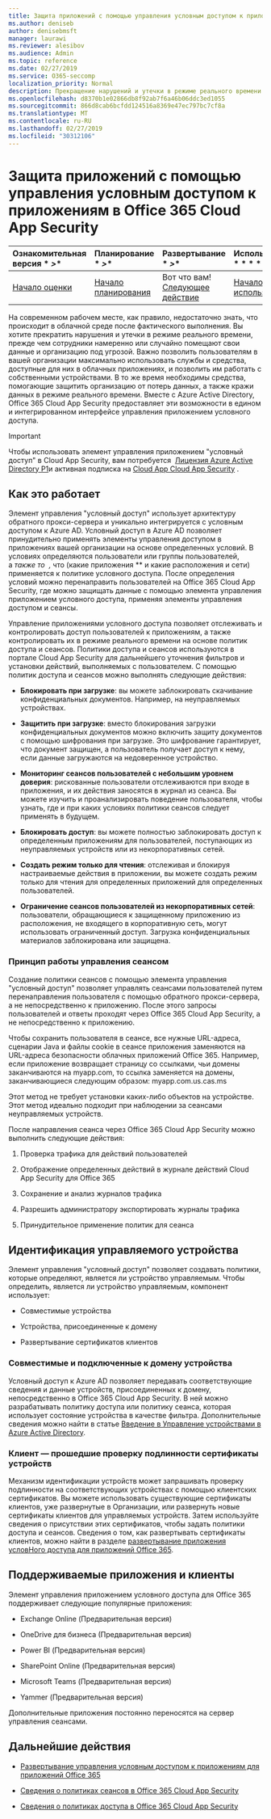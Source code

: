 ```yaml
---
title: Защита приложений с помощью управления условным доступом к приложениям в Office 365 Cloud App Security
ms.author: deniseb
author: denisebmsft
manager: laurawi
ms.reviewer: alesibov
ms.audience: Admin
ms.topic: reference
ms.date: 02/27/2019
ms.service: O365-seccomp
localization_priority: Normal
description: Прекращение нарушений и утечки в режиме реального времени с помощью управления приложением Office 365 Cloud App Security.
ms.openlocfilehash: d8370b1e02866db8f92ab7f6a46b06ddc3ed1055
ms.sourcegitcommit: 866d8cab6bcfdd124516a8369e47ec797bc7cf8a
ms.translationtype: MT
ms.contentlocale: ru-RU
ms.lasthandoff: 02/27/2019
ms.locfileid: "30312106"
---
```

# <a name="protect-apps-with-office-365-cloud-app-security-conditional-access-app-control"></a>Защита приложений с помощью управления условным доступом к приложениям в Office 365 Cloud App Security

|Ознакомительная версия * *\>**|Планирование * *\>**|Развертывание * *\>**|Использование * * * *|
|:-----|:-----|:-----|:-----|
|[Начало оценки](office-365-cas-overview.md) <br/> |[Начало планирования](get-ready-for-office-365-cas.md) <br/> |Вот что вам!  <br/> [Следующее действие](ocas-deploy-conditional-access-app-control.md) <br/> |[Начало использования](utilization-activities-for-ocas.md) <br/> |

На современном рабочем месте, как правило, недостаточно знать, что происходит в облачной среде после фактического выполнения. Вы хотите прекратить нарушения и утечки в режиме реального времени, прежде чем сотрудники намеренно или случайно помещают свои данные и организацию под угрозой. Важно позволить пользователям в вашей организации максимально использовать службы и средства, доступные для них в облачных приложениях, и позволить им работать с собственными устройствами. В то же время необходимы средства, помогающие защитить организацию от потерь данных, а также кражи данных в режиме реального времени. Вместе с Azure Active Directory, Office 365 Cloud App Security предоставляет эти возможности в едином и интегрированном интерфейсе управления приложением условного доступа.

> [!IMPORTANT]
> Чтобы использовать элемент управления приложением "условный доступ" в Cloud App Security, вам потребуется  [Лицензия Azure Active Directory P1](https://azure.microsoft.com/pricing/details/active-directory/)и активная подписка на [Cloud App Cloud App Security](office-365-cas-overview.md) .

## <a name="how-it-works"></a>Как это работает

Элемент управления "условный доступ" использует архитектуру обратного прокси-сервера и уникально интегрируется с условным доступом к Azure AD. Условный доступ в Azure AD позволяет принудительно применять элементы управления доступом в приложениях вашей организации на основе определенных условий. В условиях определяются пользователи или группы пользователей, а *также то*  *,* что (какие приложения ** и какие расположения и сети) применяется к политике условного доступа. После определения условий можно перенаправить пользователей на Office 365 Cloud App Security, где можно защищать данные с помощью элемента управления приложением условного доступа, применяя элементы управления доступом и сеансы.

Управление приложениями условного доступа позволяет отслеживать и контролировать доступ пользователей к приложениям, а также контролировать их в режиме реального времени на основе политик доступа и сеансов. Политики доступа и сеансов используются в портале Cloud App Security для дальнейшего уточнения фильтров и установки действий, выполняемых с пользователем. С помощью политик доступа и сеансов можно выполнять следующие действия:

- **Блокировать при загрузке**: вы можете заблокировать скачивание конфиденциальных документов. Например, на неуправляемых устройствах.

- **Защитить при загрузке**: вместо блокирования загрузки конфиденциальных документов можно включить защиту документов с помощью шифрования при загрузке. Это шифрование гарантирует, что документ защищен, а пользователь получает доступ к нему, если данные загружаются на недоверенное устройство.

- **Мониторинг сеансов пользователей с небольшим уровнем доверия**: рискованные пользователи отслеживаются при входе в приложения, и их действия заносятся в журнал из сеанса. Вы можете изучить и проанализировать поведение пользователя, чтобы узнать, где и при каких условиях политики сеансов следует применять в будущем.

- **Блокировать доступ**: вы можете полностью заблокировать доступ к определенным приложениям для пользователей, поступающих из неуправляемых устройств или из некорпоративных сетей.

- **Создать режим только для чтения**: отслеживая и блокируя настраиваемые действия в приложении, вы можете создать режим только для чтения для определенных приложений для определенных пользователей.

- **Ограничение сеансов пользователей из некорпоративных сетей**: пользователи, обращающиеся к защищенному приложению из расположения, не входящего в корпоративную сеть, могут использовать ограниченный доступ. Загрузка конфиденциальных материалов заблокирована или защищена.

### <a name="how-session-control-works"></a>Принцип работы управления сеансом

Создание политики сеансов с помощью элемента управления "условный доступ" позволяет управлять сеансами пользователей путем перенаправления пользователя с помощью обратного прокси-сервера, а не непосредственно к приложению. После этого запросы пользователей и ответы проходят через Office 365 Cloud App Security, а не непосредственно к приложению.

Чтобы сохранить пользователя в сеансе, все нужные URL-адреса, сценарии Java и файлы cookie в сеансе приложения заменяются на URL-адреса безопасности облачных приложений Office 365. Например, если приложение возвращает страницу со ссылками, чьи домены заканчиваются на myapp.com, то ссылка заменяется на домены, заканчивающиеся следующим образом: myapp.com.us.cas.ms

Этот метод не требует установки каких-либо объектов на устройстве. Этот метод идеально подходит при наблюдении за сеансами неуправляемых устройств.

После направления сеанса через Office 365 Cloud App Security можно выполнить следующие действия:

1. Проверка трафика для действий пользователей

2. Отображение определенных действий в журнале действий Cloud App Security для Office 365

3. Сохранение и анализ журналов трафика

4. Разрешить администратору экспортировать журналы трафика

5. Принудительное применение политик для сеанса

## <a name="managed-device-identification"></a>Идентификация управляемого устройства

Элемент управления "условный доступ" позволяет создавать политики, которые определяют, является ли устройство управляемым. Чтобы определить, является ли устройство управляемым, компонент использует:

- Совместимые устройства

- Устройства, присоединенные к домену

- Развертывание сертификатов клиентов

### <a name="compliant-and-domain-joined-devices"></a>Совместимые и подключенные к домену устройства

Условный доступ к Azure AD позволяет передавать соответствующие сведения и данные устройств, присоединенных к домену, непосредственно в Office 365 Cloud App Security. В ней можно разрабатывать политику доступа или политику сеанса, которая использует состояние устройства в качестве фильтра. Дополнительные сведения можно найти в статье [Введение в Управление устройствами в Azure Active Directory](https://docs.microsoft.com/azure/active-directory/device-management-introduction).

### <a name="client-certificate-authenticated-devices"></a>Клиент — прошедшие проверку подлинности сертификаты устройств

Механизм идентификации устройств может запрашивать проверку подлинности на соответствующих устройствах с помощью клиентских сертификатов. Вы можете использовать существующие сертификаты клиентов, уже развернутые в Организации, или развернуть новые сертификаты клиентов для управляемых устройств. Затем используйте сведения о присутствии этих сертификатов, чтобы задать политики доступа и сеансов. Сведения о том, как развертывать сертификаты клиентов, можно найти в разделе [развертывание приложения условНого доступа для приложений Office 365](ocas-deploy-conditional-access-app-control.md).

## <a name="supported-apps-and-clients"></a>Поддерживаемые приложения и клиенты

Элемент управления приложением условного доступа для Office 365 поддерживает следующие популярные приложения:

- Exchange Online (Предварительная версия)

- OneDrive для бизнеса (Предварительная версия)

- Power BI (Предварительная версия)

- SharePoint Online (Предварительная версия)

- Microsoft Teams (Предварительная версия)

- Yammer (Предварительная версия)

Дополнительные приложения постоянно переносятся на сервер управления сеансами.

## <a name="next-steps"></a>Дальнейшие действия

- [Развертывание управления условным доступом к приложениям для приложений Office 365](ocas-deploy-conditional-access-app-control.md)

- [Сведения о политиках сеансов в Office 365 Cloud App Security](ocas-session-policies.md)

- [Сведения о политиках доступа в Office 365 Cloud App Security](ocas-access-policies.md) 